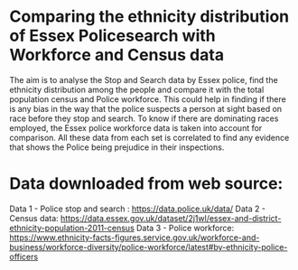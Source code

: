 # Comparing the ethnicity distribution of Essex Policesearch with Workforce and Census data
The aim is to analyse the Stop and Search data by Essex police, find the ethnicity distribution among the people and compare it with the total population census and Police workforce. This could help in finding if there is any bias in the way that the police suspects a person at sight based on race  before they stop and search. To know if there are dominating races employed, the Essex police workforce data is taken into account for comparison. All these data from each set is correlated to find any evidence that shows the Police being prejudice in their inspections.

# Data downloaded from web source:
Data 1 - Police stop and search : https://data.police.uk/data/
Data 2 - Census data: https://data.essex.gov.uk/dataset/2j1wl/essex-and-district-ethnicity-population-2011-census
Data 3 - Police workforce: https://www.ethnicity-facts-figures.service.gov.uk/workforce-and-business/workforce-diversity/police-workforce/latest#by-ethnicity-police-officers
